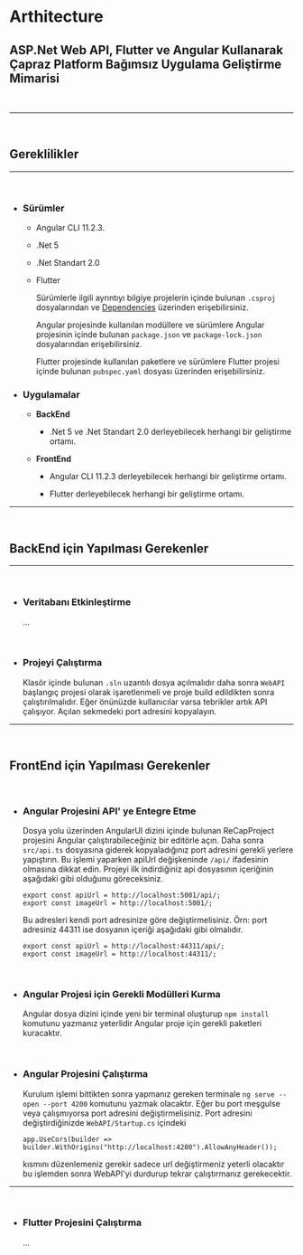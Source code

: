 # Arthitecture
## ASP.Net Web API, Flutter ve Angular Kullanarak Çapraz Platform Bağımsız Uygulama Geliştirme Mimarisi
<br>

---
<br>

## Gereklilikler

---

<br>

- ### Sürümler

  - Angular CLI 11.2.3.
  - .Net 5
  - .Net Standart 2.0
  - Flutter

    Sürümlerle ilgili ayrıntıyı bilgiye projelerin içinde bulunan `.csproj` dosyalarından ve [Dependencies](https://github.com/ismailkaygisiz/ReCapProject/network/dependencies) üzerinden erişebilirsiniz.

    Angular projesinde kullanılan modüllere ve sürümlere Angular projesinin içinde bulunan `package.json` ve `package-lock.json` dosyalarından erişebilirsiniz.

    Flutter projesinde kullanılan paketlere ve sürümlere Flutter projesi içinde bulunan `pubspec.yaml` dosyası üzerinden erişebilirsiniz.

- ### Uygulamalar

  - <b>BackEnd</b>

    - .Net 5 ve .Net Standart 2.0 derleyebilecek herhangi bir geliştirme ortamı.

  - <b>FrontEnd</b>

    - Angular CLI 11.2.3 derleyebilecek herhangi bir geliştirme ortamı.

    - Flutter derleyebilecek herhangi bir geliştirme ortamı.

---

<br>

## BackEnd için Yapılması Gerekenler

---

<br>

- ### Veritabanı Etkinleştirme

  ...

  <br>

- ### Projeyi Çalıştırma

  Klasör içinde bulunan `.sln` uzantılı dosya açılmalıdır daha sonra `WebAPI` başlangıç projesi
  olarak işaretlenmeli ve proje build edildikten sonra çalıştırılmalıdır. Eğer önünüzde kullanıcılar varsa tebrikler
  artık API çalışıyor. Açılan sekmedeki port adresini kopyalayın.

---

<br>

## FrontEnd için Yapılması Gerekenler

<br>

- ### Angular Projesini API' ye Entegre Etme

  Dosya yolu üzerinden AngularUI dizini içinde bulunan ReCapProject projesini Angular çalıştırabileceğiniz bir editörle açın. Daha sonra `src/api.ts` dosyasına giderek kopyaladığınız port adresini gerekli yerlere yapıştırın. Bu işlemi yaparken apiUrl değişkeninde `/api/` ifadesinin olmasına dikkat edin.
  Projeyi ilk indirdiğiniz api dosyasının içeriğinin aşağıdaki gibi olduğunu göreceksiniz.

  ```
  export const apiUrl = http://localhost:5001/api/;
  export const imageUrl = http://localhost:5001/;
  ```

  Bu adresleri kendi port adresinize göre değiştirmelisiniz. Örn: port adresiniz 44311 ise dosyanın içeriği aşağıdaki gibi olmalıdır.

  ```
  export const apiUrl = http://localhost:44311/api/;
  export const imageUrl = http://localhost:44311/;

  ```

  <br>

- ### Angular Projesi için Gerekli Modülleri Kurma

  Angular dosya dizini içinde yeni bir terminal oluşturup `npm install` komutunu yazmanız yeterlidir Angular proje için gerekli paketleri kuracaktır.

  <br>

- ### Angular Projesini Çalıştırma

  Kurulum işlemi bittikten sonra yapmanız gereken terminale `ng serve --open --port 4200` komutunu yazmak olacaktır. Eğer bu port meşgulse veya çalışmıyorsa port adresini değiştirmelisiniz. Port adresini değiştirdiğinizde `WebAPI/Startup.cs` içindeki

  `app.UseCors(builder => builder.WithOrigins("http://localhost:4200").AllowAnyHeader());`

  kısmını düzenlemeniz gerekir sadece url değiştirmeniz yeterli olacaktır bu işlemden sonra WebAPI'yi durdurup tekrar çalıştırmanız gerekecektir.

---

<br>

- ### Flutter Projesini Çalıştırma

  ...
